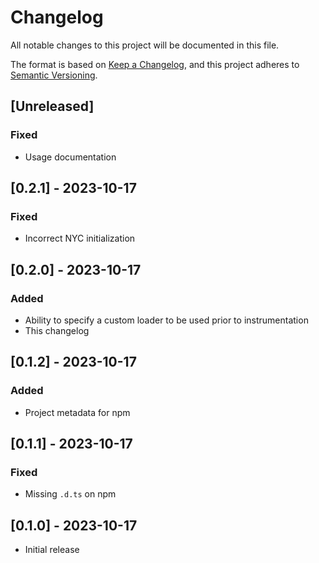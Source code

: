 # Changelog

All notable changes to this project will be documented in this file.

The format is based on [Keep a Changelog](https://keepachangelog.com/en/1.0.0/),
and this project adheres to [Semantic Versioning](https://semver.org/spec/v2.0.0.html).

## [Unreleased]

### Fixed

- Usage documentation

## [0.2.1] - 2023-10-17

### Fixed

- Incorrect NYC initialization

## [0.2.0] - 2023-10-17

### Added

- Ability to specify a custom loader to be used prior to instrumentation
- This changelog

## [0.1.2] - 2023-10-17

### Added

- Project metadata for npm

## [0.1.1] - 2023-10-17

### Fixed

- Missing `.d.ts` on npm

## [0.1.0] - 2023-10-17

- Initial release